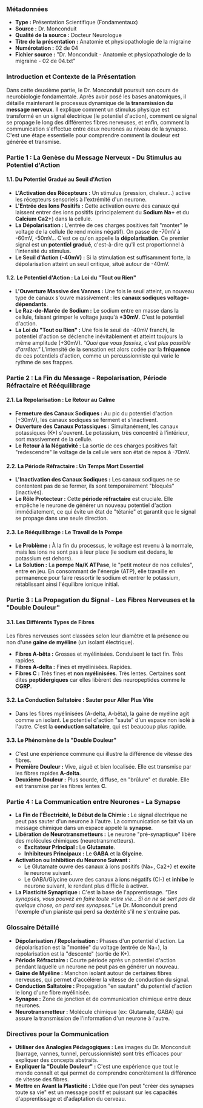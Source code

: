 ### **Métadonnées**

- **Type :** Présentation Scientifique (Fondamentaux)
- **Source :** Dr. Monconduit
- **Qualité de la source :** Docteur Neurologue
- **Titre de la présentation :** Anatomie et physiopathologie de la migraine
- **Numérotation :** 02 de 04
- **Fichier source :** "Dr. Monconduit - Anatomie et physiopathologie de la migraine - 02 de 04.txt"

### **Introduction et Contexte de la Présentation**

Dans cette deuxième partie, le Dr. Monconduit poursuit son cours de neurobiologie fondamentale. Après avoir posé les bases anatomiques, il détaille maintenant le processus dynamique de la **transmission du message nerveux**. Il explique comment un stimulus physique est transformé en un signal électrique (le potentiel d'action), comment ce signal se propage le long des différentes fibres nerveuses, et enfin, comment la communication s'effectue entre deux neurones au niveau de la synapse. C'est une étape essentielle pour comprendre comment la douleur est générée et transmise.

### **Partie 1 : La Genèse du Message Nerveux - Du Stimulus au Potentiel d'Action**

#### **1.1. Du Potentiel Gradué au Seuil d'Action**

- **L'Activation des Récepteurs :** Un stimulus (pression, chaleur...) active les récepteurs sensoriels à l'extrémité d'un neurone.
- **L'Entrée des Ions Positifs :** Cette activation ouvre des canaux qui laissent entrer des ions positifs (principalement du **Sodium Na+** et du **Calcium Ca2+**) dans la cellule.
- **La Dépolarisation :** L'entrée de ces charges positives fait "monter" le voltage de la cellule (le rend moins négatif). On passe de -70mV à -60mV, -50mV... C'est ce qu'on appelle la **dépolarisation**. Ce premier signal est un **potentiel gradué**, c'est-à-dire qu'il est proportionnel à l'intensité du stimulus.
- **Le Seuil d'Action (-40mV) :** Si la stimulation est suffisamment forte, la dépolarisation atteint un seuil critique, situé autour de -40mV.

#### **1.2. Le Potentiel d'Action : La Loi du "Tout ou Rien"**

- **L'Ouverture Massive des Vannes :** Une fois le seuil atteint, un nouveau type de canaux s'ouvre massivement : les **canaux sodiques voltage-dépendants**.
- **Le Raz-de-Marée de Sodium :** Le sodium entre en masse dans la cellule, faisant grimper le voltage jusqu'à **+30mV**. C'est le potentiel d'action.
- **La Loi du "Tout ou Rien" :** Une fois le seuil de -40mV franchi, le potentiel d'action se déclenche inévitablement et atteint toujours la même amplitude (+30mV). _"Quoi que vous fassiez, c'est plus possible d'arrêter."_ L'intensité de la sensation est alors codée par la **fréquence** de ces potentiels d'action, comme un percussionniste qui varie le rythme de ses frappes.

### **Partie 2 : La Fin du Message - Repolarisation, Période Réfractaire et Rééquilibrage**

#### **2.1. La Repolarisation : Le Retour au Calme**

- **Fermeture des Canaux Sodiques :** Au pic du potentiel d'action (+30mV), les canaux sodiques se ferment et s'inactivent.
- **Ouverture des Canaux Potassiques :** Simultanément, les canaux potassiques (K+) s'ouvrent. Le potassium, très concentré à l'intérieur, sort massivement de la cellule.
- **Le Retour à la Négativité :** La sortie de ces charges positives fait "redescendre" le voltage de la cellule vers son état de repos à -70mV.

#### **2.2. La Période Réfractaire : Un Temps Mort Essentiel**

- **L'Inactivation des Canaux Sodiques :** Les canaux sodiques ne se contentent pas de se fermer, ils sont temporairement "bloqués" (inactivés).
- **Le Rôle Protecteur :** Cette **période réfractaire** est cruciale. Elle empêche le neurone de générer un nouveau potentiel d'action immédiatement, ce qui évite un état de "tétanie" et garantit que le signal se propage dans une seule direction.

#### **2.3. Le Rééquilibrage : Le Travail de la Pompe**

- **Le Problème :** À la fin du processus, le voltage est revenu à la normale, mais les ions ne sont pas à leur place (le sodium est dedans, le potassium est dehors).
- **La Solution :** La **pompe Na/K ATPase**, le "petit moteur de nos cellules", entre en jeu. En consommant de l'énergie (ATP), elle travaille en permanence pour faire ressortir le sodium et rentrer le potassium, rétablissant ainsi l'équilibre ionique initial.

### **Partie 3 : La Propagation du Signal - Les Fibres Nerveuses et la "Double Douleur"**

#### **3.1. Les Différents Types de Fibres**

Les fibres nerveuses sont classées selon leur diamètre et la présence ou non d'une **gaine de myéline** (un isolant électrique).

- **Fibres A-bêta :** Grosses et myélinisées. Conduisent le tact fin. Très rapides.
- **Fibres A-delta :** Fines et myélinisées. Rapides.
- **Fibres C :** Très fines et **non myélinisées**. Très lentes. Certaines sont dites **peptidergiques** car elles libèrent des neuropeptides comme le **CGRP**.

#### **3.2. La Conduction Saltatoire : Sauter pour Aller Plus Vite**

- Dans les fibres myélinisées (A-delta, A-bêta), la gaine de myéline agit comme un isolant. Le potentiel d'action "saute" d'un espace non isolé à l'autre. C'est la **conduction saltatoire**, qui est beaucoup plus rapide.

#### **3.3. Le Phénomène de la "Double Douleur"**

- C'est une expérience commune qui illustre la différence de vitesse des fibres.
- **Première Douleur :** Vive, aiguë et bien localisée. Elle est transmise par les fibres rapides **A-delta**.
- **Deuxième Douleur :** Plus sourde, diffuse, en "brûlure" et durable. Elle est transmise par les fibres lentes **C**.

### **Partie 4 : La Communication entre Neurones - La Synapse**

- **La Fin de l'Électricité, le Début de la Chimie :** Le signal électrique ne peut pas sauter d'un neurone à l'autre. La communication se fait via un message chimique dans un espace appelé la **synapse**.
- **Libération de Neurotransmetteurs :** Le neurone "pré-synaptique" libère des molécules chimiques (neurotransmetteurs).
  - **Excitateur Principal :** Le **Glutamate**.
  - **Inhibiteurs Principaux :** Le **GABA** et la **Glycine**.
- **Activation ou Inhibition du Neurone Suivant :**
  - Le Glutamate ouvre des canaux à ions positifs (Na+, Ca2+) et **excite** le neurone suivant.
  - Le GABA/Glycine ouvre des canaux à ions négatifs (Cl-) et **inhibe** le neurone suivant, le rendant plus difficile à activer.
- **La Plasticité Synaptique :** C'est la base de l'apprentissage. _"Des synapses, vous pouvez en faire toute votre vie... Si on ne se sert pas de quelque chose, on perd ses synapses."_ Le Dr. Monconduit prend l'exemple d'un pianiste qui perd sa dextérité s'il ne s'entraîne pas.

### **Glossaire Détaillé**

- **Dépolarisation / Repolarisation :** Phases d'un potentiel d'action. La dépolarisation est la "montée" du voltage (entrée de Na+), la repolarisation est la "descente" (sortie de K+).
- **Période Réfractaire :** Courte période après un potentiel d'action pendant laquelle un neurone ne peut pas en générer un nouveau.
- **Gaine de Myéline :** Manchon isolant autour de certaines fibres nerveuses, qui permet d'accélérer la vitesse de conduction du signal.
- **Conduction Saltatoire :** Propagation "en sautant" du potentiel d'action le long d'une fibre myélinisée.
- **Synapse :** Zone de jonction et de communication chimique entre deux neurones.
- **Neurotransmetteur :** Molécule chimique (ex: Glutamate, GABA) qui assure la transmission de l'information d'un neurone à l'autre.

### **Directives pour la Communication**

- **Utiliser des Analogies Pédagogiques :** Les images du Dr. Monconduit (barrage, vannes, tunnel, percussionniste) sont très efficaces pour expliquer des concepts abstraits.
- **Expliquer la "Double Douleur" :** C'est une expérience que tout le monde connaît et qui permet de comprendre concrètement la différence de vitesse des fibres.
- **Mettre en Avant la Plasticité :** L'idée que l'on peut "créer des synapses toute sa vie" est un message positif et puissant sur les capacités d'apprentissage et d'adaptation du cerveau.